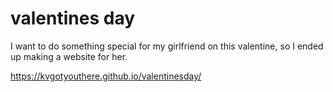 # valentines day
I want to do something special for my girlfriend on this valentine, so I ended up making a website for her.

https://kvgotyouthere.github.io/valentinesday/

